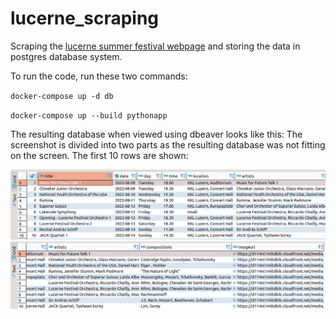 # lucerne_scraping
Scraping the [lucerne summer festival webpage](https://www.lucernefestival.ch/en/program/summer-festival-22) and storing the data in postgres database system.

To run the code, run these two commands:

`docker-compose up -d db`

`docker-compose up --build pythonapp`

The resulting database when viewed using dbeaver looks like this:
The screenshot is divided into two parts as the resulting database was not fitting on the screen. The first 10 rows are shown:

![Database first half](first_half.png)
![Database second half](second_half.png)
